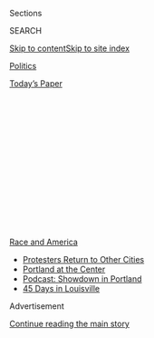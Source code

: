 <div id="app">

<div>

<div>

<div>

<div class="NYTAppHideMasthead css-1q2w90k e1suatyy0">

<div class="section css-ui9rw0 e1suatyy2">

<div class="css-eph4ug er09x8g0">

<div class="css-6n7j50">

</div>

<span class="css-1dv1kvn">Sections</span>

<div class="css-10488qs">

<span class="css-1dv1kvn">SEARCH</span>

</div>

[Skip to content](#site-content)[Skip to site
index](#site-index)

</div>

<div id="masthead-section-label" class="css-1wr3we4 eaxe0e00">

[Politics](https://www.nytimes.com/section/politics)

</div>

<div class="css-10698na e1huz5gh0">

</div>

</div>

<div id="masthead-bar-one" class="section hasLinks css-15hmgas e1csuq9d3">

<div class="css-uqyvli e1csuq9d0">

</div>

<div class="css-1uqjmks e1csuq9d1">

</div>

<div class="css-9e9ivx">

[](https://myaccount.nytimes.com/auth/login?response_type=cookie&client_id=vi)

</div>

<div class="css-1bvtpon e1csuq9d2">

[Today’s
Paper](https://www.nytimes.com/section/todayspaper)

</div>

</div>

</div>

</div>

<div data-aria-hidden="false">

<div id="site-content" data-role="main">

<div>

<div class="css-1aor85t" style="opacity:0.000000001;z-index:-1;visibility:hidden">

<div class="css-1hqnpie">

<div class="css-epjblv">

<span class="css-17xtcya">[Politics](/section/politics)</span><span class="css-x15j1o">|</span><span class="css-fwqvlz">Despite
Evidence, Park Police Chief Says ‘Tremendous Restraint’ Was Used in
Lafayette
Clash</span>

</div>

<div class="css-k008qs">

<div class="css-1iwv8en">

<span class="css-18z7m18"></span>

<div>

</div>

</div>

<span class="css-1n6z4y">https://nyti.ms/2X7a52F</span>

<div class="css-1705lsu">

<div class="css-4xjgmj">

<div class="css-4skfbu" data-role="toolbar" data-aria-label="Social Media Share buttons, Save button, and Comments Panel with current comment count" data-testid="share-tools">

  - 
  - 
  - 
  - 
    
    <div class="css-6n7j50">
    
    </div>

  - 

</div>

</div>

</div>

</div>

</div>

</div>

<div id="NYT_TOP_BANNER_REGION" class="css-13pd83m">

<div>

<div id="styln-prism-menu-1590763508878" class="section interactive-content interactive-size-medium css-1edisqu">

<div class="css-17ih8de interactive-body">

<div id="scroll-container" class="css-1gj85ro">

[<span class="styln-title-wrap"><span class="css-1pje3qr">Race
and</span><span class="css-1pje3qr">
America</span></span>](https://www.nytimes.com/news-event/george-floyd-protests-minneapolis-new-york-los-angeles?action=click&pgtype=Article&state=default&region=TOP_BANNER&context=storylines_menu)

  - [Protesters Return to Other
    Cities](https://www.nytimes.com/2020/07/26/us/protests-portland-seattle-trump.html?action=click&pgtype=Article&state=default&region=TOP_BANNER&context=storylines_menu)
  - [Portland at the
    Center](https://www.nytimes.com/2020/07/24/us/portland-oregon-protests-white-race.html?action=click&pgtype=Article&state=default&region=TOP_BANNER&context=storylines_menu)
  - [Podcast: Showdown in
    Portland](https://www.nytimes.com/2020/07/23/podcasts/the-daily/portland-protests.html?action=click&pgtype=Article&state=default&region=TOP_BANNER&context=storylines_menu)
  - [45 Days in
    Louisville](https://www.nytimes.com/interactive/2020/07/16/us/black-lives-matter-protests-louisville-breonna-taylor.html?action=click&pgtype=Article&state=default&region=TOP_BANNER&context=storylines_menu)

</div>

</div>

</div>

</div>

</div>

<div id="top-wrapper" class="css-1sy8kpn">

<div id="top-slug" class="css-l9onyx">

Advertisement

</div>

[Continue reading the main
story](#after-top)

<div class="ad top-wrapper" style="text-align:center;height:100%;display:block;min-height:250px">

<div id="top" class="place-ad" data-position="top" data-size-key="top">

</div>

</div>

<div id="after-top">

</div>

</div>

<div>

<div id="sponsor-wrapper" class="css-1hyfx7x">

<div id="sponsor-slug" class="css-19vbshk">

Supported by

</div>

[Continue reading the main
story](#after-sponsor)

<div id="sponsor" class="ad sponsor-wrapper" style="text-align:center;height:100%;display:block">

</div>

<div id="after-sponsor">

</div>

</div>

<div class="css-186x18t">

</div>

<div class="css-1vkm6nb ehdk2mb0">

# Despite Evidence, Park Police Chief Says ‘Tremendous Restraint’ Was Used in Lafayette Clash

</div>

Lawmakers repeatedly pressed Gregory T. Monahan to square his remarks
with videos showing his officers attacking protesters. He declined.

<div class="css-79elbk" data-testid="photoviewer-wrapper">

<div class="css-z3e15g" data-testid="photoviewer-wrapper-hidden">

</div>

<div class="css-1a48zt4 ehw59r15" data-testid="photoviewer-children">

![<span class="css-16f3y1r e13ogyst0" data-aria-hidden="true">Gregory T.
Monahan, the acting chief of the Park Police, would not comment on
whether his officers attacked reporters, citing a continuing
investigation.</span><span class="css-cnj6d5 e1z0qqy90" itemprop="copyrightHolder"><span class="css-1ly73wi e1tej78p0">Credit...</span><span><span>Pool
photo by Leah
Millis</span></span></span>](https://static01.nyt.com/images/2020/07/28/us/politics/28dc-unrest-lafayette/merlin_175034889_a960ee80-d19b-4138-929b-3b34145b740c-articleLarge.jpg?quality=75&auto=webp&disable=upscale)

</div>

</div>

<div class="css-18e8msd">

<div class="css-vp77d3 epjyd6m0">

<div class="css-hus3qt ey68jwv0" data-aria-hidden="true">

[![Catie
Edmondson](https://static01.nyt.com/images/2019/11/20/us/politics/catie-edmonson-twitter-chatblog/catie-edmonson-twitter-chatblog-thumbLarge.png
"Catie Edmondson")](https://www.nytimes.com/by/catie-edmondson)

</div>

<div class="css-1baulvz">

By [<span class="css-1baulvz last-byline" itemprop="name">Catie
Edmondson</span>](https://www.nytimes.com/by/catie-edmondson)

</div>

</div>

  - 
    
    <div class="css-ld3wwf e16638kd2">
    
    July 28,
    2020
    
    </div>

  - 
    
    <div class="css-4xjgmj">
    
    <div class="css-d8bdto" data-role="toolbar" data-aria-label="Social Media Share buttons, Save button, and Comments Panel with current comment count" data-testid="share-tools">
    
      - 
      - 
      - 
      - 
        
        <div class="css-6n7j50">
        
        </div>
    
      - 
    
    </div>
    
    </div>

</div>

</div>

<div class="section meteredContent css-1r7ky0e" name="articleBody" itemprop="articleBody">

<div class="css-1fanzo5 StoryBodyCompanionColumn">

<div class="css-53u6y8">

WASHINGTON — Confronted by lawmakers multiple times with videos of Park
Police officers advancing on protesters and beating reporters in
Lafayette Square last month, [Gregory T.
Monahan](https://www.nytimes.com/2020/06/18/us/politics/park-police-gregory-monahan.html),
the force’s acting chief, refused on Tuesday to acknowledge the violent
clashes and testified that his officers acted with “tremendous
restraint.”

Mr. Monahan and the Park Police are being scrutinized for their role in
[the June 1 crackdown on protests in front of the White
House](https://www.nytimes.com/2020/06/02/us/politics/trump-walk-lafayette-square.html?action=click&module=RelatedLinks&pgtype=Article),
during which mounted police officers and officers in riot gear advanced
on demonstrators with flash grenades and tear gas just before President
Trump marched across the area to stage a photo op.

An Army National Guard officer who also testified on Tuesday as part of
the House Natural Resources Committee’s investigation of the clash said
the Park Police subjected protesters to “excessive use of force.”

Mr. Monahan [told
lawmakers](https://naturalresources.house.gov/download/written-testimony-gregory-monahan-fc-ov-hrg-072820-lafayette-square)
that his officers were met with “severe violence from a large group of
bad actors” and that the response “centered around public safety.” But
pressed repeatedly to square his remarks with evidence captured during
the demonstrations that his officers attacked protesters, Mr. Monahan
demurred.

</div>

</div>

<div class="css-1fanzo5 StoryBodyCompanionColumn">

<div class="css-53u6y8">

Representative Mike Levin, Democrat of California, played a video of
protesters running away from advancing police officers in riot gear. It
showed officers, in what became a widely circulated clip, attacking an
Australian news crew, punching and hitting the cameraman with a shield
and hitting a reporter on the back with a truncheon as she ran away.

“The officers you saw in those clips, were they surging against the
crowd and assaulting a news crew, yes or no?” Mr. Levin asked.

“The video shows a moment in time,” Mr. Monahan replied, adding that he
would not comment on whether his officers attacked reporters, citing a
continuing investigation.

In another instance, Representative Jared Huffman, Democrat of
California, played a video published by The Washington Post of police
officers issuing an inaudible warning to protesters to clear the park
and confused protesters asking one another what the police had said.
Asked by Mr. Huffman if he could hear the warning, Mr. Monahan testified
that he could.

“You must have superhuman hearing, because I don’t think any of us could
hear it,” Mr. Huffman replied.

</div>

</div>

<div class="css-1fanzo5 StoryBodyCompanionColumn">

<div class="css-53u6y8">

Mr. Monahan said his force moved appropriately to quell the protesters
in Lafayette Square, calling the episode “one of the most violent
protests that I’ve been a part of in my 23 years” in the Park Police. He
described what he called the “unprecedented and sustained nature of
violence and destruction” in which demonstrators lobbed fireworks,
bricks and planks of wood at the police. He told lawmakers that 50 of
his officers were injured in the protests in front of the White House,
though he acknowledged that one officer was harmed on June 1, and not
until after the crackdown began.

“I believe the United States Park Police acted with tremendous restraint
in the face of severe violence from a large group of bad actors,” Mr.
Monahan said.

Republicans on the committee accused Democrats of spearheading a
partisan investigation.

“This is a hearing about politics, and I apologize to you and the rest
of the officers in the United States Park Police for having to endure a
political attack,” Representative Bruce Westerman, Republican of
Arkansas, told Mr. Monahan.

Maj. Adam DeMarco, an Iraq war veteran who serves in the District of
Columbia National Guard and was on the ground in Lafayette Square on
June 1, [also testified on
Tuesday](https://naturalresources.house.gov/imo/media/doc/Mr.%20Adam%20DeMarco%20-%20Written%20Testimony_.pdf),
telling lawmakers that “at no time” did he “feel threatened by the
protesters or assess them to be violent.”

“From my observation, those demonstrators — our fellow American citizens
— were engaged in the peaceful expression of their First Amendment
rights,” Major DeMarco said. “Yet they were subjected to an unprovoked
escalation and excessive use of force.”

Attorney General William P. Barr, who [testified before the House
Judiciary
Committee](https://www.nytimes.com/2020/07/28/us/politics/william-barr-house-judiciary-hearing.html)
on Tuesday and was pressed by lawmakers about the June 1 clash, took his
own swipe at Major DeMarco, noting that he ran as a Democratic House
candidate in 2018.

“I don’t remember Captain DeMarco, who is the same Captain DeMarco who
ran as a Democratic candidate for Congress in Maryland, even being close
to the discussions as to what was going on,” Mr. Barr said.

</div>

</div>

<div>

</div>

</div>

<div>

</div>

<div>

</div>

<div>

</div>

<div>

<div id="bottom-wrapper" class="css-1ede5it">

<div id="bottom-slug" class="css-l9onyx">

Advertisement

</div>

[Continue reading the main
story](#after-bottom)

<div id="bottom" class="ad bottom-wrapper" style="text-align:center;height:100%;display:block;min-height:90px">

</div>

<div id="after-bottom">

</div>

</div>

</div>

</div>

</div>

## Site Index

<div>

</div>

## Site Information Navigation

  - [© <span>2020</span> <span>The New York Times
    Company</span>](https://help.nytimes.com/hc/en-us/articles/115014792127-Copyright-notice)

<!-- end list -->

  - [NYTCo](https://www.nytco.com/)
  - [Contact
    Us](https://help.nytimes.com/hc/en-us/articles/115015385887-Contact-Us)
  - [Work with us](https://www.nytco.com/careers/)
  - [Advertise](https://nytmediakit.com/)
  - [T Brand Studio](http://www.tbrandstudio.com/)
  - [Your Ad
    Choices](https://www.nytimes.com/privacy/cookie-policy#how-do-i-manage-trackers)
  - [Privacy](https://www.nytimes.com/privacy)
  - [Terms of
    Service](https://help.nytimes.com/hc/en-us/articles/115014893428-Terms-of-service)
  - [Terms of
    Sale](https://help.nytimes.com/hc/en-us/articles/115014893968-Terms-of-sale)
  - [Site
    Map](https://spiderbites.nytimes.com)
  - [Help](https://help.nytimes.com/hc/en-us)
  - [Subscriptions](https://www.nytimes.com/subscription?campaignId=37WXW)

</div>

</div>

</div>

</div>
